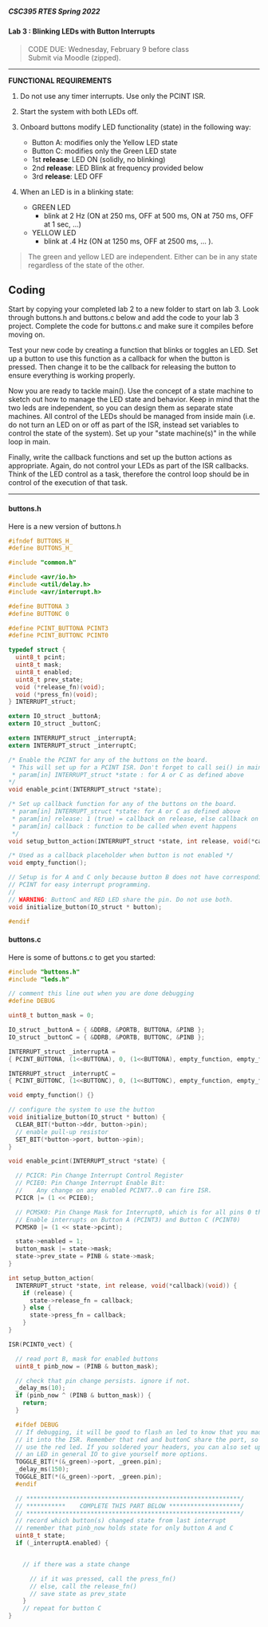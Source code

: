 ##### CSC395 RTES Spring 2022

#### Lab 3 : Blinking LEDs with Button Interrupts
> CODE DUE: Wednesday, February 9 before class <br>
> Submit via Moodle (zipped).

<hr>

**__FUNCTIONAL REQUIREMENTS__**

1. Do not use any timer interrupts. Use only the PCINT ISR.

1. Start the system with both LEDs off.

1. Onboard buttons modify LED functionality (state) in the following way:
	- Button A: modifies only the Yellow LED state
	- Button C: modifies only the Green LED state
	- 1st **__release__**: LED ON (solidly, no blinking)
	- 2nd **__release__**: LED Blink at frequency provided below
	- 3rd **__release__**: LED OFF

1. When an LED is in a blinking state:
	- GREEN LED
		- blink at 2 Hz (ON at 250 ms, OFF at 500 ms, ON at 750 ms, OFF at 1 sec, ...)
	- YELLOW LED
		- blink at .4 Hz (ON at 1250 ms, OFF at 2500 ms, … ).

> The green and yellow LED are independent. Either can be in any state regardless of the state of the other.

## Coding

Start by copying your completed lab 2 to a new folder to start on lab 3. Look through buttons.h and buttons.c below and add the code to your lab 3 project. Complete the code for buttons.c and make sure it compiles before moving on.

Test your new code by creating a function that blinks or toggles an LED. Set up a button to use this function as a callback for when the button is pressed. Then change it to be the callback for releasing the button to ensure everything is working properly.

Now you are ready to tackle main(). Use the concept of a state machine to sketch out how to manage the LED state and behavior. Keep in mind that the two leds are independent, so you can design them as separate state machines. All control of the LEDs should be managed from inside main (i.e. do not turn an LED on or off as part of the ISR, instead set variables to control the state of the system). Set up your "state machine(s)" in the while loop in main.

Finally, write the callback functions and set up the button actions as appropriate. Again, do not control your LEDs as part of the ISR callbacks. Think of the LED control as a task, therefore the control loop should be in control of the execution of that task.

<hr>

#### buttons.h

Here is a new version of buttons.h

```C
#ifndef BUTTONS_H_
#define BUTTONS_H_

#include "common.h"

#include <avr/io.h>
#include <util/delay.h>
#include <avr/interrupt.h>

#define BUTTONA 3
#define BUTTONC 0

#define PCINT_BUTTONA PCINT3
#define PCINT_BUTTONC PCINT0

typedef struct {
  uint8_t pcint;
  uint8_t mask;
  uint8_t enabled;
  uint8_t prev_state;
  void (*release_fn)(void);
  void (*press_fn)(void);
} INTERRUPT_struct;

extern IO_struct _buttonA;
extern IO_struct _buttonC;

extern INTERRUPT_struct _interruptA;
extern INTERRUPT_struct _interruptC;

/* Enable the PCINT for any of the buttons on the board.
 * This will set up for a PCINT ISR. Don't forget to call sei() in main.
 * param[in] INTERRUPT_struct *state : for A or C as defined above
*/
void enable_pcint(INTERRUPT_struct *state);

/* Set up callback function for any of the buttons on the board.
 * param[in] INTERRUPT_struct *state: for A or C as defined above
 * param[in] release: 1 (true) = callback on release, else callback on press
 * param[in] callback : function to be called when event happens
 */
void setup_button_action(INTERRUPT_struct *state, int release, void(*callback)(void));

/* Used as a callback placeholder when button is not enabled */
void empty_function();

// Setup is for A and C only because button B does not have corresponding
// PCINT for easy interrupt programming.
//
// WARNING: ButtonC and RED LED share the pin. Do not use both.
void initialize_button(IO_struct * button);

#endif
```

#### buttons.c

Here is some of buttons.c to get you started:

```C
#include "buttons.h"
#include "leds.h"

// comment this line out when you are done debugging
#define DEBUG

uint8_t button_mask = 0;

IO_struct _buttonA = { &DDRB, &PORTB, BUTTONA, &PINB };
IO_struct _buttonC = { &DDRB, &PORTB, BUTTONC, &PINB };

INTERRUPT_struct _interruptA =
{ PCINT_BUTTONA, (1<<BUTTONA), 0, (1<<BUTTONA), empty_function, empty_function};

INTERRUPT_struct _interruptC =
{ PCINT_BUTTONC, (1<<BUTTONC), 0, (1<<BUTTONC), empty_function, empty_function};

void empty_function() {}

// configure the system to use the button
void initialize_button(IO_struct * button) {
  CLEAR_BIT(*button->ddr, button->pin);
  // enable pull-up resistor
  SET_BIT(*button->port, button->pin);
}

void enable_pcint(INTERRUPT_struct *state) {

  // PCICR: Pin Change Interrupt Control Register
  // PCIE0: Pin Change Interrupt Enable Bit:
  //    Any change on any enabled PCINT7..0 can fire ISR.
  PCICR |= (1 << PCIE0);

  // PCMSK0: Pin Change Mask for Interrupt0, which is for all pins 0 through 7
  // Enable interrupts on Button A (PCINT3) and Button C (PCINT0)
  PCMSK0 |= (1 << state->pcint);

  state->enabled = 1;
  button_mask |= state->mask;
  state->prev_state = PINB & state->mask;
}

int setup_button_action(
  INTERRUPT_struct *state, int release, void(*callback)(void)) {
    if (release) {
      state->release_fn = callback;
    } else {
      state->press_fn = callback;
    }
}

ISR(PCINT0_vect) {

  // read port B, mask for enabled buttons
  uint8_t pinb_now = (PINB & button_mask);

  // check that pin change persists. ignore if not.
  _delay_ms(10);
  if (pinb_now ^ (PINB & button_mask)) {
    return;
  }

  #ifdef DEBUG
  // If debugging, it will be good to flash an led to know that you made
  // it into the ISR. Remember that red and buttonC share the port, so don't
  // use the red led. If you soldered your headers, you can also set up
  // an LED in general IO to give yourself more options.
  TOGGLE_BIT(*(&_green)->port, _green.pin);
  _delay_ms(150);
  TOGGLE_BIT(*(&_green)->port, _green.pin);
  #endif

  // ************************************************************/
  // ***********    COMPLETE THIS PART BELOW ********************/
  // ************************************************************/
  // record which button(s) changed state from last interrupt
  // remember that pinb_now holds state for only button A and C
  uint8_t state;
  if (_interruptA.enabled) {


    // if there was a state change

      // if it was pressed, call the press_fn()
      // else, call the release_fn()
      // save state as prev_state
    }
    // repeat for button C
}
```
